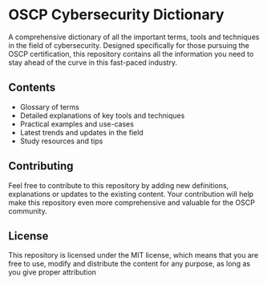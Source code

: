 # OSCP Cybersecurity Dictionary

A comprehensive dictionary of all the important terms, tools and techniques in the field of cybersecurity. Designed specifically for those pursuing the OSCP certification, this repository contains all the information you need to stay ahead of the curve in this fast-paced industry.

## Contents
- Glossary of terms
- Detailed explanations of key tools and techniques
- Practical examples and use-cases
- Latest trends and updates in the field
- Study resources and tips

## Contributing
Feel free to contribute to this repository by adding new definitions, explanations or updates to the existing content. Your contribution will help make this repository even more comprehensive and valuable for the OSCP community.

## License
This repository is licensed under the MIT license, which means that you are free to use, modify and distribute the content for any purpose, as long as you give proper attribution

